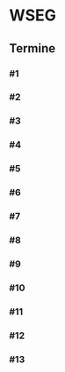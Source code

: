 # WSEG

## Termine

### #1

### #2

### #3

### #4

### #5

### #6

### #7

### #8

### #9

### #10

### #11

### #12

### #13
